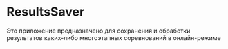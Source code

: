 # ResultsSaver
Это приложение предназначено для сохранения и обработки результатов каких-либо многоэтапных соревнований в онлайн-режиме
